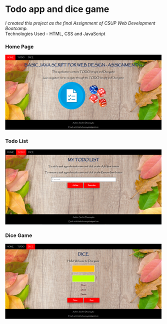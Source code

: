 # Todo app and dice game 

<em>I created this project as the final Assignment of CSUP Web Development Bootcamp.</em><br>
Technologies Used - HTML, CSS and JavaScript

### Home Page
<img src="/ScreenShots/Screenshot 1.png" width=500px height=240px>

### Todo List
<img src="/ScreenShots/Screenshot 2.png" width=500px height=240px>

### Dice Game
<img src="/ScreenShots/Screenshot 3.png" width=500px height=240px>
